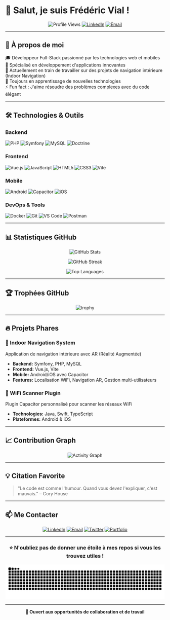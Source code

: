 # 👋 Salut, je suis Frédéric Vial !

<div align="center">
  
![Profile Views](https://komarev.com/ghpvc/?username=Fred-69dev&color=blueviolet&style=flat-square)
[![LinkedIn](https://img.shields.io/badge/LinkedIn-Connect-blue?style=flat-square&logo=linkedin)](https://linkedin.com/in/frédéric-vial-15a0b3303/)
[![Email](https://img.shields.io/badge/Email-Contact-red?style=flat-square&logo=gmail)](mailto:freddev69@gmail.com)

</div>

---

## 🚀 À propos de moi

🎓 Développeur Full-Stack passionné par les technologies web et mobiles  
💼 Spécialisé en développement d'applications innovantes  
🔭 Actuellement en train de travailler sur des projets de navigation intérieure (Indoor Navigation)  
🌱 Toujours en apprentissage de nouvelles technologies  
⚡ Fun fact : J'aime résoudre des problèmes complexes avec du code élégant

---

## 🛠️ Technologies & Outils

### Backend
![PHP](https://img.shields.io/badge/PHP-777BB4?style=for-the-badge&logo=php&logoColor=white)
![Symfony](https://img.shields.io/badge/Symfony-000000?style=for-the-badge&logo=symfony&logoColor=white)
![MySQL](https://img.shields.io/badge/MySQL-4479A1?style=for-the-badge&logo=mysql&logoColor=white)
![Doctrine](https://img.shields.io/badge/Doctrine-FC6D26?style=for-the-badge&logo=doctrine&logoColor=white)

### Frontend
![Vue.js](https://img.shields.io/badge/Vue.js-4FC08D?style=for-the-badge&logo=vue.js&logoColor=white)
![JavaScript](https://img.shields.io/badge/JavaScript-F7DF1E?style=for-the-badge&logo=javascript&logoColor=black)
![HTML5](https://img.shields.io/badge/HTML5-E34F26?style=for-the-badge&logo=html5&logoColor=white)
![CSS3](https://img.shields.io/badge/CSS3-1572B6?style=for-the-badge&logo=css3&logoColor=white)
![Vite](https://img.shields.io/badge/Vite-646CFF?style=for-the-badge&logo=vite&logoColor=white)

### Mobile
![Android](https://img.shields.io/badge/Android-3DDC84?style=for-the-badge&logo=android&logoColor=white)
![Capacitor](https://img.shields.io/badge/Capacitor-119EFF?style=for-the-badge&logo=capacitor&logoColor=white)
![iOS](https://img.shields.io/badge/iOS-000000?style=for-the-badge&logo=ios&logoColor=white)

### DevOps & Tools
![Docker](https://img.shields.io/badge/Docker-2496ED?style=for-the-badge&logo=docker&logoColor=white)
![Git](https://img.shields.io/badge/Git-F05032?style=for-the-badge&logo=git&logoColor=white)
![VS Code](https://img.shields.io/badge/VS_Code-007ACC?style=for-the-badge&logo=visual-studio-code&logoColor=white)
![Postman](https://img.shields.io/badge/Postman-FF6C37?style=for-the-badge&logo=postman&logoColor=white)

---

## 📊 Statistiques GitHub

<div align="center">
  
![GitHub Stats](https://github-readme-stats.vercel.app/api?username=Fred-69dev&show_icons=true&theme=radical&hide_border=true&include_all_commits=true&count_private=true)

![GitHub Streak](https://github-readme-streak-stats.herokuapp.com/?user=Fred-69dev&theme=radical&hide_border=true)

![Top Languages](https://github-readme-stats.vercel.app/api/top-langs/?username=Fred-69dev&layout=compact&theme=radical&hide_border=true&langs_count=8)

</div>

---

## 🏆 Trophées GitHub

<div align="center">
  
![trophy](https://github-profile-trophy.vercel.app/?username=Fred-69dev&theme=radical&no-frame=true&no-bg=true&margin-w=4&row=1)

</div>

---

## 🔥 Projets Phares

### 🧭 Indoor Navigation System
Application de navigation intérieure avec AR (Réalité Augmentée)
- **Backend:** Symfony, PHP, MySQL
- **Frontend:** Vue.js, Vite
- **Mobile:** Android/iOS avec Capacitor
- **Features:** Localisation WiFi, Navigation AR, Gestion multi-utilisateurs

### 📱 WiFi Scanner Plugin
Plugin Capacitor personnalisé pour scanner les réseaux WiFi
- **Technologies:** Java, Swift, TypeScript
- **Plateformes:** Android & iOS

---

## 📈 Contribution Graph

<div align="center">
  
![Activity Graph](https://github-readme-activity-graph.vercel.app/graph?username=Fred-69dev&theme=react-dark&hide_border=true)

</div>

---

## 💡 Citation Favorite

> "Le code est comme l'humour. Quand vous devez l'expliquer, c'est mauvais." – Cory House

---

## 📫 Me Contacter

<div align="center">

[![LinkedIn](https://img.shields.io/badge/LinkedIn-0077B5?style=for-the-badge&logo=linkedin&logoColor=white)](https://linkedin.com/in/VOTRE_PROFIL)
[![Email](https://img.shields.io/badge/Email-D14836?style=for-the-badge&logo=gmail&logoColor=white)](mailto:freddev69@gmail.com)
[![Twitter](https://img.shields.io/badge/Twitter-1DA1F2?style=for-the-badge&logo=twitter&logoColor=white)](https://twitter.com/VOTRE_USERNAME)
[![Portfolio](https://img.shields.io/badge/Portfolio-FF5722?style=for-the-badge&logo=google-chrome&logoColor=white)](https://indoornav.eu)

</div>

---

<div align="center">
  
### ⭐ N'oubliez pas de donner une étoile à mes repos si vous les trouvez utiles !

![Snake animation](https://raw.githubusercontent.com/Fred-69dev/Fred-69dev/output/github-contribution-grid-snake.svg)

</div>

---

<div align="center">
  
**💼 Ouvert aux opportunités de collaboration et de travail**

</div>
